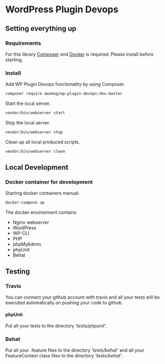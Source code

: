 # WordPress Plugin Devops

## Setting everything up

### Requirements

For this library [Composer](https://getcomposer.org/download/) and [Docker](https://www.docker.com/) is required. Please install before starting.

### Install

Add WP Plugin Devops functionality by using Composer. 

```bash
composer require awsmug/wp-plugin-devops:dev-master
```

Start the local server.

```bash
vendor/bin/webserver start
```

Stop the local server.

```bash
vendor/bin/webserver stop
```

Clean up all local produced scripts.

```bash
vendor/bin/webserver clean
```

## Local Development

### Docker container for development

Starting docker containers manual:

```bash
docker-compose up
```

The docker environment contains.

* Nginx webserver
* WordPress
* WP-CLI
* PHP
* phpMyAdmin
* phpUnit
* Behat

## Testing

### Travis

You can connect your github account with travis and all your tests will be executed automatically on pushing your code to github.

#### phpUnit

Put all your tests to the directory *'tests/phpunit'*.

### Behat
Put all your .feature files to the directory *'tests/behat'* and all your FeatureContext class files to the directory *'tests/behat'*.